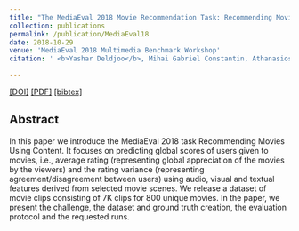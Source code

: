 ```yaml
---
title: "The MediaEval 2018 Movie Recommendation Task: Recommending Movies Using Content"
collection: publications
permalink: /publication/MediaEval18
date: 2018-10-29
venue: 'MediaEval 2018 Multimedia Benchmark Workshop'
citation: ' <b>Yashar Deldjoo</b>, Mihai Gabriel Constantin, Athanasios Dritsas, Bogdan Ionescu, Markus Schedl <i>MediaEval 2018 Workshop</i> <b>(MediaEval 2018)</b>.'

---
```


[[DOI]](https://www.computing.dcu.ie/~parora/mediaeval2018/) [[PDF]](https://yasdel.github.io/files/MediaEval2018.pdf)  [[bibtex]](https://github.com/yasdel/yasdel.github.io/tree/master/_publications/MediaEval18.bib)


## Abstract
In this paper we introduce the MediaEval 2018 task Recommending Movies Using Content. It focuses on predicting global scores of users given to movies, i.e., average rating (representing global appreciation of the movies by the viewers) and the rating variance (representing agreement/disagreement between users) using audio, visual and textual features derived from selected movie scenes. We release a dataset of movie clips consisting of 7K clips for 800 unique movies. In the paper, we present the challenge, the dataset and ground truth creation, the evaluation protocol and the requested runs.
